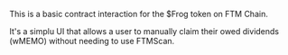 This is a basic contract interaction for the $Frog token on FTM Chain.

It's a simplu UI that allows a user to manually claim their owed dividends (wMEMO) without needing to use FTMScan.
